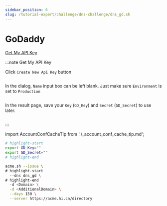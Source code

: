 ```yaml
---
sidebar_position: 6
slug: /tutorial-expert/challenge/dns-challenge/dns_gd.sh
---
```


# GoDaddy

<p><a href="https://developer.godaddy.com/keys" className="button button--secondary button--lg text--no-decoration">Get My API Key</a></p>


:::note Get My API Key

Click `Create New Api Key` button

<img srcset="../../../../docs/godaddy-create-api-token-step-1.png 2x" />

In the dialog, `Name` input box can be left blank. Just make sure `Environment` is set to `Production`

<img srcset="../../../../docs/godaddy-create-api-token-step-2.png 2x" />

In the result page, save your `Key` (`GD_Key`) and `Secret` (`GD_Secret`) to use later.

<img srcset="../../../../docs/godaddy-create-api-token-step-3.png 2x" />

:::

import AccountConfCacheTip from './_account_conf_cache_tip.md';

<AccountConfCacheTip />

```bash
# highlight-start
export GD_Key=""
export GD_Secret=""
# highlight-end

acme.sh --issue \
# highlight-start
  --dns dns_gd \
# highlight-end
  -d <Domain> \
  -d <AdditionalDomain> \
  --days 150 \
  --server https://acme.hi.cn/directory
```